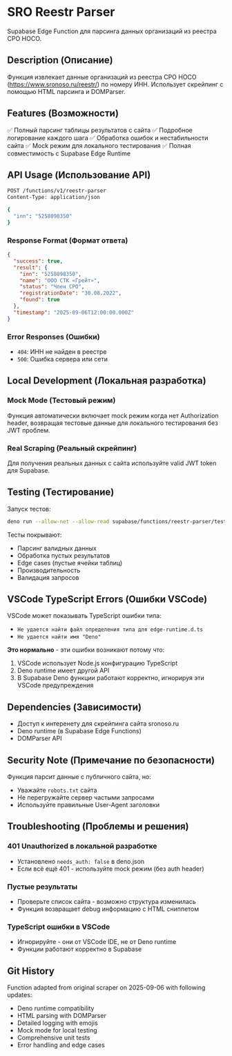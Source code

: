 # SRO Reestr Parser

Supabase Edge Function для парсинга данных организаций из реестра СРО НОСО.

## Description (Описание)

Функция извлекает данные организаций из реестра СРО НОСО (https://www.sronoso.ru/reestr/) по номеру ИНН.
Использует скрейпинг с помощью HTML парсинга и DOMParser.

## Features (Возможности)

✅ Полный парсинг таблицы результатов с сайта
✅ Подробное логирование каждого шага
✅ Обработка ошибок и нестабильности сайта
✅ Mock режим для локального тестирования
✅ Полная совместимость с Supabase Edge Runtime

## API Usage (Использование API)

```bash
POST /functions/v1/reestr-parser
Content-Type: application/json

{
  "inn": "5258098350"
}
```

### Response Format (Формат ответа)

```json
{
  "success": true,
  "result": {
    "inn": "5258098350",
    "name": "ООО СТК «Грейт»",
    "status": "Член СРО",
    "registrationDate": "30.08.2022",
    "found": true
  },
  "timestamp": "2025-09-06T12:00:00.000Z"
}
```

### Error Responses (Ошибки)

- `404`: ИНН не найден в реестре
- `500`: Ошибка сервера или сети

## Local Development (Локальная разработка)

### Mock Mode (Тестовый режим)
Функция автоматически включает mock режим когда нет Authorization header, возвращая тестовые данные для локального тестирования без JWT проблем.

### Real Scraping (Реальный скрейпинг)
Для получения реальных данных с сайта используйте valid JWT token для Supabase.

## Testing (Тестирование)

Запуск тестов:
```bash
deno run --allow-net --allow-read supabase/functions/reestr-parser/test-parser.ts
```

Тесты покрывают:
- Парсинг валидных данных
- Обработка пустых результатов
- Edge cases (пустые ячейки таблиц)
- Производительность
- Валидация запросов

## VSCode TypeScript Errors (Ошибки VSCode)

VSCode может показывать TypeScript ошибки типа:
- `Не удается найти файл определения типа для edge-runtime.d.ts`
- `Не удается найти имя "Deno"`

**Это нормально** - эти ошибки возникают потому что:
1. VSCode использует Node.js конфигурацию TypeScript
2. Deno runtime имеет другой API
3. В Supabase Deno функции работают корректно, игнорируя эти VSCode предупреждения

## Dependencies (Зависимости)

- Доступ к интеренету для скрейпинга сайта sronoso.ru
- Deno runtime (в Supabase Edge Functions)
- DOMParser API

## Security Note (Примечание по безопасности)

Функция парсит данные с публичного сайта, но:
- Уважайте `robots.txt` сайта
- Не перегружайте сервер частыми запросами
- Используйте правильные User-Agent заголовки

## Troubleshooting (Проблемы и решения)

### 401 Unauthorized в локальной разработке
- Установлено `needs_auth: false` в deno.json
- Если всё ещё 401 - используйте mock режим (без auth header)

### Пустые результаты
- Проверьте список сайта - возможно структура изменилась
- Функция возвращает debug информацию с HTML сниппетом

### TypeScript ошибки в VSCode
- Игнорируйте - они от VSCode IDE, не от Deno runtime
- Функции работают корректно в Supabase

## Git History

Function adapted from original scraper on 2025-09-06 with following updates:
- Deno runtime compatibility
- HTML parsing with DOMParser
- Detailed logging with emojis
- Mock mode for local testing
- Comprehensive unit tests
- Error handling and edge cases
